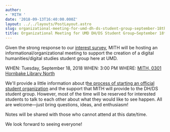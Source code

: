 ```yaml
---
author:
- 'MITH '
date: '2018-09-13T16:40:00.000Z'
layout: ../../layouts/PostLayout.astro
slug: organizational-meeting-for-umd-dh-ds-student-group-september-18th
title: Organizational Meeting for UMD DH/DS Student Group—September 18th
---
```


Given the strong response to our [interest survey](https://mith.umd.edu/assessing-interest-in-a-dh-ds-student-organization/), MITH will be hosting an informational/organizational meeting to support the creation of a digital humanities/digital studies student group here at UMD.

WHEN: Tuesday, September 18, 2018 WHEN: 3:00 PM WHERE: [MITH, 0301 Hornbake Library North](https://mith.umd.edu/about/maps-directions/)

We'll provide a little information about t[he process of starting an official student organization](http://thestamp.umd.edu/student_org_resource_center_sorc/registration/registration_requirements) and the support that MITH will provide to the DH/DS student group. However, most of the time will be reserved for interested students to talk to each other about what they would like to see happen. All are welcome—just bring questions, ideas, and enthusiasm!

Notes will be shared with those who cannot attend at this date/time.

We look forward to seeing everyone!